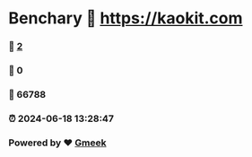 # Benchary :link: https://kaokit.com 
### :page_facing_up: [2](https://kaokit.com/tag.html) 
### :speech_balloon: 0 
### :hibiscus: 66788 
### :alarm_clock: 2024-06-18 13:28:47 
### Powered by :heart: [Gmeek](https://github.com/Meekdai/Gmeek)
